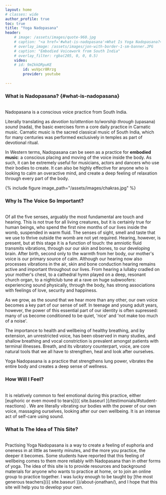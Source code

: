 ```yaml
---
layout: home
# classes: wide
author_profile: true
toc: true
title: "Yoga Nadopasana"
header:
    # image: /assets/images/quote-960.jpg
    # caption: "<a href='#what-is-nadopasana'>What Is Yoga Nadopasana?</a>"
    # overlay_image: /assets/images/jon-with-border-1-sm-banner.JPG
    # caption: "Embodied Voicework from South India"
    # overlay_filter: rgba(205, 0, 0, 0.5)
    video:
    # id: 9mIkkDRpuKE
        id: wuVpcr8Rrzg
        provider: youtube
  
---
```

<!-- {% include figure image_path="/assets/images/quote.jpg" alt="image of Saint Thyagaraja" %} -->

### What is Nadopasana? {#what-is-nadopasana}
<br>
Nadopasana is a conscious voice practice from South India.

Literally translating as *devotion to/attention to/worship through* (upasana)  *sound* (nada), the basic exercises form a core daily practice in Carnatic music. Carnatic music is the sacred classical music of South India, which for many centuries was performed exclusively in temples as part of devotional ritual.

In Western terms, Nadopasana can be seen as a practice for <b>embodied music</b>: a conscious placing and moving of the voice inside the body. As such, it can be extremely useful for musicians, actors and dancers who use their bodies to create. It can also be highly effective for anyone who is looking to calm an overactive mind, and create a deep feeling of relaxation through every part of the body.

{% include figure image_path="/assets/images/chakras.jpg"  %}

### Why Is The Voice So Important?
<br>
Of all the five senses, arguably the most fundamental are touch and hearing. This is not true for all living creatures, but it is certainly true for human beings, who spend the first nine months of our lives inside the womb, suspended in warm fluid. The senses of sight, smell and taste that we use to thrive outside the womb are not yet required. Hearing, however, is present, but at this stage it is a function of touch: the amniotic fluid transmits vibrations, through our our skin and bones, to our developing brain. After birth, second only to the warmth from her body, our mother's voice is our primary source of calm. Although our hearing now also processes vibrations in the air, skin and bone conduction hearing remains active and important throughout our lives. From hearing a lullaby cradled on your mother's chest, to a cathedral hymn played on a deep, resonant church organ, to a nightclub tune at a rave on huge subwoofers: experiencing sound physically, through the body, has strong associations with feelings of love, security and happiness.

As we grow, as the sound that we hear more than any other, our own voice becomes a key part of our sense of self. In teenage and young adult years, however, the power of this essential part of our identity is often supressed: many of us become conditioned to be quiet, 'nice' and 'not make too much of a noise'. 

The importance to health and wellbeing of healthy breathing, and by extension, an unrestricted voice, has been observed in many studies, and shallow breathing and vocal constriction is prevalent amongst patients with terminal illnesses. Breath, and its vibratory counterpart, voice, are core natural tools that we all have to strengthen, heal and look after ourselves.

Yoga Nadopasana is a practice that strengthens lung power, vibrates the entire body and creates a deep sense of wellness. 

### How Will I Feel?
<br>
It is relatively common to feel emotional during this practice, either [euphoric or even moved to tears]({{ site.baseurl }}/testimonials/#student-reactions) . We are literally vibrating our bodies with the power of our own voice, massaging ourselves, looking after our own wellbeing. It is an intense act of self-care using sound.

### What Is The Idea of This Site?
<br>
Practising Yoga Nadopasana is a way to create a feeling of euphoria and oneness in at little as twenty minutes, and the more you practice, the deeper it becomes. Some students have reported that this feeling of wellbeing comes to them more reliably with Nadopasana than in other forms of yoga. The idea of this site is to provide resources and background materials for anyone who wants to practice at home, or to join an online group to practice together. I was lucky enough to be taught by [the most generous teachers]({{ site.baseurl }}/about-jonathan/), and I hope that this site will help you to develop your own. 
